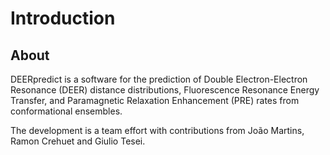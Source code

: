 <script type="text/x-mathjax-config">
MathJax.Hub.Config({
  tex2jax: {inlineMath: [['$','$'], ['\\(','\\)']]}
});
</script>
<script src="https://cdnjs.cloudflare.com/ajax/libs/mathjax/2.7.0/MathJax.js?config=TeX-AMS-MML_HTMLorMML" type="text/javascript"></script>

# Introduction

## About
DEERpredict is a software for the prediction of Double Electron-Electron Resonance (DEER) distance distributions, Fluorescence Resonance Energy Transfer, 
and Paramagnetic Relaxation Enhancement (PRE) rates from conformational ensembles.

The development is a team effort with contributions from João Martins, Ramon Crehuet and Giulio Tesei.
